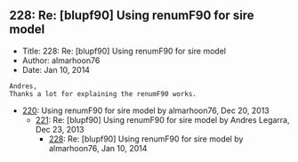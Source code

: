 ## 228: Re: [blupf90] Using renumF90 for sire model

- Title: 228: Re: [blupf90] Using renumF90 for sire model
- Author: almarhoon76
- Date: Jan 10, 2014
```
Andres,
Thanks a lot for explaining the renumF90 works.
```

- [220](0220.md): Using renumF90 for sire model by almarhoon76, Dec 20, 2013
    - [221](0221.md): Re: [blupf90] Using renumF90 for sire model by Andres Legarra, Dec 23, 2013
        - [228](0228.md): Re: [blupf90] Using renumF90 for sire model by almarhoon76, Jan 10, 2014
